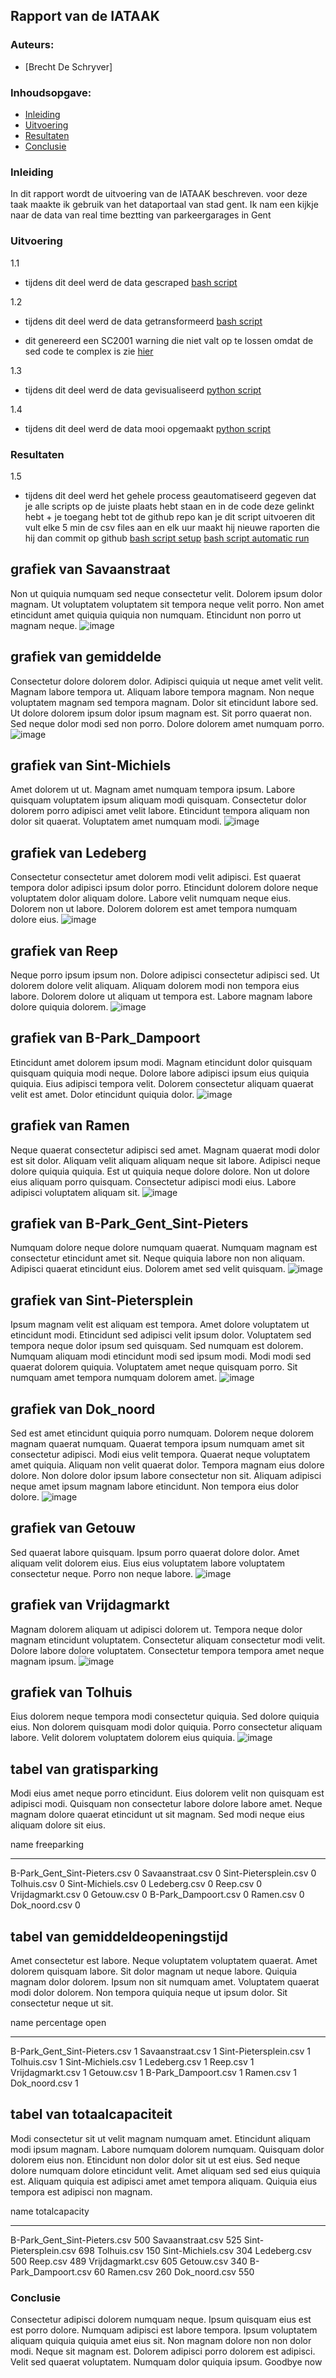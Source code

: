## Rapport van de IATAAK
### Auteurs:
 - [Brecht De Schryver]
### Inhoudsopgave:
 - [Inleiding](#inleiding)
 - [Uitvoering](#uitvoering)
 - [Resultaten](#resultaten)
 - [Conclusie](#conclusie)
### Inleiding
In dit rapport wordt de uitvoering van de IATAAK beschreven. voor deze taak maakte ik gebruik van het dataportaal van stad gent. Ik nam een kijkje naar de data van real time beztting van parkeergarages in Gent
### Uitvoering
1.1
 - tijdens dit deel werd de data gescraped
[bash script](https://github.com/BrechtDeSchryver/iataak/blob/main/data-workflow/scripts/webscraper.sh)

1.2
 - tijdens dit deel werd de data getransformeerd
[bash script](https://github.com/BrechtDeSchryver/iataak/blob/main/data-workflow/scripts/transform.sh)

 - dit genereerd een SC2001 warning die niet valt op te lossen omdat de sed code te complex is zie [hier](https://www.shellcheck.net/wiki/SC2001)

1.3
 - tijdens dit deel werd de data gevisualiseerd
[python script](https://github.com/BrechtDeSchryver/iataak/blob/main/data-workflow/scripts/analyse.py)

1.4
 - tijdens dit deel werd de data mooi opgemaakt
[python script](https://github.com/BrechtDeSchryver/iataak/blob/main/data-workflow/scripts/report.py)
### Resultaten

1.5
 - tijdens dit deel werd het gehele process geautomatiseerd
gegeven dat je alle scripts op de juiste plaats hebt staan en in de code deze gelinkt hebt + je toegang hebt tot de github repo kan je dit script uitvoeren
dit vult elke 5 min de csv files aan en elk uur maakt hij nieuwe raporten die hij dan commit op github
[bash script setup](https://github.com/BrechtDeSchryver/iataak/blob/main/data-workflow/scripts/setup.sh)
[bash script automatic run](https://github.com/BrechtDeSchryver/iataak/blob/main/data-workflow/scripts/automated.sh)
## grafiek van Savaanstraat
Non ut quiquia numquam sed neque consectetur velit. Dolorem ipsum dolor magnam. Ut voluptatem voluptatem sit tempora neque velit porro. Non amet etincidunt amet quiquia quiquia non numquam. Etincidunt non porro ut magnam neque.
![image](https://github.com/BrechtDeSchryver/iataak/blob/main/data-workflow/csvimage/Savaanstraat.csv.png)
## grafiek van gemiddelde
Consectetur dolore dolorem dolor. Adipisci quiquia ut neque amet velit velit. Magnam labore tempora ut. Aliquam labore tempora magnam. Non neque voluptatem magnam sed tempora magnam. Dolor sit etincidunt labore sed. Ut dolore dolorem ipsum dolor ipsum magnam est. Sit porro quaerat non. Sed neque dolor modi sed non porro. Dolore dolorem amet numquam porro.
![image](https://github.com/BrechtDeSchryver/iataak/blob/main/data-workflow/csvimage/gemiddelde.csv.png)
## grafiek van Sint-Michiels
Amet dolorem ut ut. Magnam amet numquam tempora ipsum. Labore quisquam voluptatem ipsum aliquam modi quisquam. Consectetur dolor dolorem porro adipisci amet velit labore. Etincidunt tempora aliquam non dolor sit quaerat. Voluptatem amet numquam modi.
![image](https://github.com/BrechtDeSchryver/iataak/blob/main/data-workflow/csvimage/Sint-Michiels.csv.png)
## grafiek van Ledeberg
Consectetur consectetur amet dolorem modi velit adipisci. Est quaerat tempora dolor adipisci ipsum dolor porro. Etincidunt dolorem dolore neque voluptatem dolor aliquam dolore. Labore velit numquam neque eius. Dolorem non ut labore. Dolorem dolorem est amet tempora numquam dolore eius.
![image](https://github.com/BrechtDeSchryver/iataak/blob/main/data-workflow/csvimage/Ledeberg.csv.png)
## grafiek van Reep
Neque porro ipsum ipsum non. Dolore adipisci consectetur adipisci sed. Ut dolorem dolore velit aliquam. Aliquam dolorem modi non tempora eius labore. Dolorem dolore ut aliquam ut tempora est. Labore magnam labore dolore quiquia dolorem.
![image](https://github.com/BrechtDeSchryver/iataak/blob/main/data-workflow/csvimage/Reep.csv.png)
## grafiek van B-Park_Dampoort
Etincidunt amet dolorem ipsum modi. Magnam etincidunt dolor quisquam quisquam quiquia modi neque. Dolore labore adipisci ipsum eius quiquia quiquia. Eius adipisci tempora velit. Dolorem consectetur aliquam quaerat velit est amet. Dolor etincidunt quiquia dolor.
![image](https://github.com/BrechtDeSchryver/iataak/blob/main/data-workflow/csvimage/B-Park_Dampoort.csv.png)
## grafiek van Ramen
Neque quaerat consectetur adipisci sed amet. Magnam quaerat modi dolor est sit dolor. Aliquam velit aliquam aliquam neque sit labore. Adipisci neque dolore quiquia quiquia. Est ut quiquia neque dolore dolore. Non ut dolore eius aliquam porro quisquam. Consectetur adipisci modi eius. Labore adipisci voluptatem aliquam sit.
![image](https://github.com/BrechtDeSchryver/iataak/blob/main/data-workflow/csvimage/Ramen.csv.png)
## grafiek van B-Park_Gent_Sint-Pieters
Numquam dolore neque dolore numquam quaerat. Numquam magnam est consectetur etincidunt amet sit. Neque quiquia labore non non aliquam. Adipisci quaerat etincidunt eius. Dolorem amet sed velit quisquam.
![image](https://github.com/BrechtDeSchryver/iataak/blob/main/data-workflow/csvimage/B-Park_Gent_Sint-Pieters.csv.png)
## grafiek van Sint-Pietersplein
Ipsum magnam velit est aliquam est tempora. Amet dolore voluptatem ut etincidunt modi. Etincidunt sed adipisci velit ipsum dolor. Voluptatem sed tempora neque dolor ipsum sed quisquam. Sed numquam est dolorem. Numquam aliquam modi etincidunt modi sed ipsum modi. Modi modi sed quaerat dolorem quiquia. Voluptatem amet neque quisquam porro. Sit numquam amet tempora numquam dolorem amet.
![image](https://github.com/BrechtDeSchryver/iataak/blob/main/data-workflow/csvimage/Sint-Pietersplein.csv.png)
## grafiek van Dok_noord
Sed est amet etincidunt quiquia porro numquam. Dolorem neque dolorem magnam quaerat numquam. Quaerat tempora ipsum numquam amet sit consectetur adipisci. Modi eius velit tempora. Quaerat neque voluptatem amet quiquia. Aliquam non velit quaerat dolor. Tempora magnam eius dolore dolore. Non dolore dolor ipsum labore consectetur non sit. Aliquam adipisci neque amet ipsum magnam labore etincidunt. Non tempora eius dolor dolore.
![image](https://github.com/BrechtDeSchryver/iataak/blob/main/data-workflow/csvimage/Dok_noord.csv.png)
## grafiek van Getouw
Sed quaerat labore quisquam. Ipsum porro quaerat dolore dolor. Amet aliquam velit dolorem eius. Eius eius voluptatem labore voluptatem consectetur neque. Porro non neque labore.
![image](https://github.com/BrechtDeSchryver/iataak/blob/main/data-workflow/csvimage/Getouw.csv.png)
## grafiek van Vrijdagmarkt
Magnam dolorem aliquam ut adipisci dolorem ut. Tempora neque dolor magnam etincidunt voluptatem. Consectetur aliquam consectetur modi velit. Dolore labore dolore voluptatem. Consectetur tempora tempora amet neque magnam ipsum.
![image](https://github.com/BrechtDeSchryver/iataak/blob/main/data-workflow/csvimage/Vrijdagmarkt.csv.png)
## grafiek van Tolhuis
Eius dolorem neque tempora modi consectetur quiquia. Sed dolore quiquia eius. Non dolorem quisquam modi dolor quiquia. Porro consectetur aliquam labore. Velit dolorem voluptatem dolorem eius quiquia.
![image](https://github.com/BrechtDeSchryver/iataak/blob/main/data-workflow/csvimage/Tolhuis.csv.png)
## tabel van gratisparking
Modi eius amet neque porro etincidunt. Eius dolorem velit non quisquam est adipisci modi. Quisquam non consectetur labore dolore labore amet. Neque magnam dolore quaerat etincidunt ut sit magnam. Sed modi neque eius aliquam dolore sit eius.

name                            freeparking
----------------------------  -------------
B-Park_Gent_Sint-Pieters.csv              0
Savaanstraat.csv                          0
Sint-Pietersplein.csv                     0
Tolhuis.csv                               0
Sint-Michiels.csv                         0
Ledeberg.csv                              0
Reep.csv                                  0
Vrijdagmarkt.csv                          0
Getouw.csv                                0
B-Park_Dampoort.csv                       0
Ramen.csv                                 0
Dok_noord.csv                             0
## tabel van gemiddeldeopeningstijd
Amet consectetur est labore. Neque voluptatem voluptatem quaerat. Amet dolorem quisquam labore. Sit dolor magnam ut neque labore. Quiquia magnam dolor dolorem. Ipsum non sit numquam amet. Voluptatem quaerat modi dolor dolorem. Non tempora quiquia neque ut ipsum dolor. Sit consectetur neque ut sit.

name                            percentage open
----------------------------  -----------------
B-Park_Gent_Sint-Pieters.csv                  1
Savaanstraat.csv                              1
Sint-Pietersplein.csv                         1
Tolhuis.csv                                   1
Sint-Michiels.csv                             1
Ledeberg.csv                                  1
Reep.csv                                      1
Vrijdagmarkt.csv                              1
Getouw.csv                                    1
B-Park_Dampoort.csv                           1
Ramen.csv                                     1
Dok_noord.csv                                 1
## tabel van totaalcapaciteit
Modi consectetur sit ut velit magnam numquam amet. Etincidunt aliquam modi ipsum magnam. Labore numquam dolorem numquam. Quisquam dolor dolorem eius non. Etincidunt non dolor dolor sit ut est eius. Sed neque dolore numquam dolore etincidunt velit. Amet aliquam sed sed eius quiquia est. Aliquam quiquia est adipisci amet amet tempora aliquam. Quiquia eius tempora est adipisci non magnam.

name                            totalcapacity
----------------------------  ---------------
B-Park_Gent_Sint-Pieters.csv              500
Savaanstraat.csv                          525
Sint-Pietersplein.csv                     698
Tolhuis.csv                               150
Sint-Michiels.csv                         304
Ledeberg.csv                              500
Reep.csv                                  489
Vrijdagmarkt.csv                          605
Getouw.csv                                340
B-Park_Dampoort.csv                        60
Ramen.csv                                 260
Dok_noord.csv                             550
### Conclusie
Consectetur adipisci dolorem numquam neque. Ipsum quisquam eius est est porro dolore. Numquam adipisci est labore tempora. Ipsum voluptatem aliquam quiquia quiquia amet eius sit. Non magnam dolore non non dolor modi. Neque sit magnam est. Dolorem adipisci porro dolorem est adipisci. Velit sed quaerat voluptatem. Numquam dolor quiquia ipsum.
Goodbye now